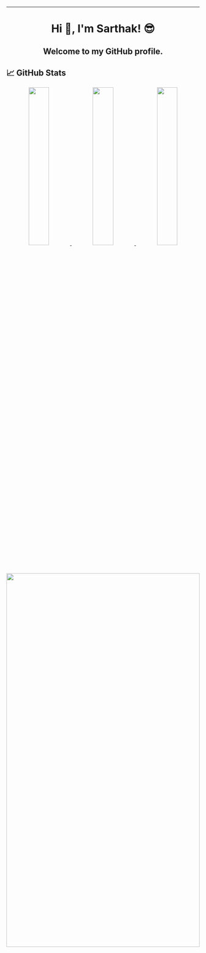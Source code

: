 <hr>
<h1 align="center">Hi 👋, I'm Sarthak! 😎</h1>
<h2 align="center">Welcome to my GitHub profile.</h2>


## &#x1f4c8; GitHub Stats
<div align="center" >
    <a  href="https://github.com/sarthakvermaa">
    <img src="http://github-profile-summary-cards.vercel.app/api/cards/stats?username=sarthakvermaa&theme=dark" width="32.5%">
    <img src="http://github-profile-summary-cards.vercel.app/api/cards/repos-per-language?username=sarthakvermaa&theme=dark" width="32.5%">
    <img src="http://github-profile-summary-cards.vercel.app/api/cards/most-commit-language?username=sarthakvermaa&theme=dark" width="32.5%">
    <img src="http://github-profile-summary-cards.vercel.app/api/cards/profile-details?username=sarthakvermaa&theme=dark" width="100%" height="50%">
    </a>
</div>
<br>
